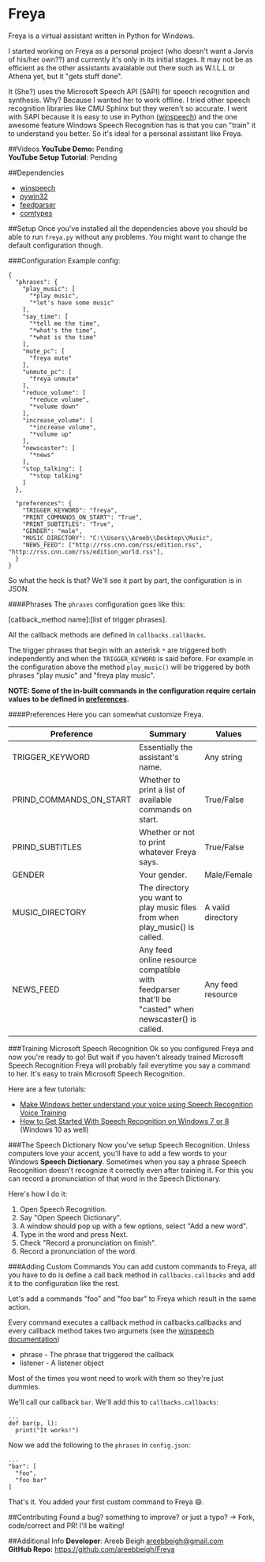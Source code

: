 # Freya
Freya is a virtual assistant written in Python for Windows. 

I started working on Freya as a personal project (who doesn't want a Jarvis of his/her own??) and currently it's only in its initial stages. It may not be as efficient as the other assistants avaialable out there such as W.I.L.L or Athena yet, but it "gets stuff done".

It (She?) uses the Microsoft Speech API (SAPI) for speech recognition and synthesis. Why? Because I wanted her to work offline. 
I tried other speech recognition libraries like CMU Sphinx but they weren't so accurate. I went with SAPI because it is easy to use in Python (<a href="https://github.com/areebbeigh/winspeech">winspeech</a>) and the one awesome feature Windows Speech Recognition has is that you can "train" it to understand you better. So it's ideal for a personal assistant like Freya.

##Videos
**YouTube Demo:** Pending <br>
**YouTube Setup Tutorial**: Pending

##Dependencies
<ul>
<li><a href="https://pypi.python.org/pypi/winspeech">winspeech</a></li>
<li><a href="https://sourceforge.net/projects/pywin32/files/pywin32/">pywin32</a></li>
<li><a href="https://pypi.python.org/pypi/feedparser/5.2.1">feedparser</a></li>
<li><a href="http://pypi.python.org/pypi/comtypes">comtypes</a></li>
</ul>

##Setup
Once you've installed all the dependencies above you should be able to run `freya.py` without any problems. You might want to change the
default configuration though.

###Configuration
Example config:
```
{
  "phrases": {
    "play_music": [
      "*play music",
      "*let's have some music"
    ],
    "say_time": [
      "*tell me the time",
      "*what's the time",
      "*what is the time"
    ],
    "mute_pc": [
      "freya mute"
    ],
    "unmute_pc": [
      "freya unmute"
    ],
    "reduce_volume": [
      "*reduce volume",
      "*volume down"
    ],
    "increase_volume": [
      "*increase volume",
      "*volume up"
    ],
    "newscaster": [
      "*news"
    ],
    "stop_talking": [
      "*stop talking"
    ]
  },

  "preferences": {
    "TRIGGER_KEYWORD": "freya",
    "PRINT_COMMANDS_ON_START": "True",
    "PRINT_SUBTITLES": "True",
    "GENDER": "male",
    "MUSIC_DIRECTORY": "C:\\Users\\Areeb\\Desktop\\Music",
    "NEWS_FEED": ["http://rss.cnn.com/rss/edition.rss", "http://rss.cnn.com/rss/edition_world.rss"],
  }
}
```

So what the heck is that? We'll see it part by part, the configuration is in JSON. 

####Phrases
The `phrases` configuration goes like this:

[callback_method name]:[list of trigger phrases]. 

All the callback methods are defined in `callbacks.callbacks`.

The trigger phrases that begin with an asterisk `*` are triggered both independently and when the `TRIGGER_KEYWORD` is said before. For example in the configuration above the method `play_music()` will be triggered by both phrases "play music" and "freya play music".

**NOTE: Some of the in-built commands in the configuration require certain values to be defined in <a href="#preferences">preferences</a>.**

####Preferences
Here you can somewhat customize Freya.

<table>
<thead><th>Preference</th><th>Summary</th><th>Values</th></thead>
<tr><td>TRIGGER_KEYWORD</td> <td>Essentially the assistant's name.</td> <td>Any string</td></tr>
<tr><td>PRIND_COMMANDS_ON_START</td> <td>Whether to print a list of available commands on start.</td> <td>True/False</td>
<tr><td>PRIND_SUBTITLES</td> <td>Whether or not to print whatever Freya says.</td> <td>True/False</td>
<tr><td>GENDER</td> <td>Your gender.</td> <td>Male/Female</td>
<tr><td>MUSIC_DIRECTORY</td> <td>The directory you want to play music files from when play_music() is called.</td> <td>A valid directory</td>
<tr><td>NEWS_FEED</td> <td>Any feed online resource compatible with feedparser that'll be "casted" when newscaster() is called.</td> <td>Any feed resource</td>
</table>

###Training Microsoft Speech Recognition
Ok so you configured Freya and now you're ready to go! But wait if you haven't already trained Microsoft Speech Recognition Freya will probably fail everytime you say a command to her. It's easy to train Microsoft Speech Recognition.

Here are a few tutorials:
<ul>
<li><a href="http://www.thewindowsclub.com/windows-speech-recognition-voice-training">Make Windows better understand your voice using Speech Recognition Voice Training</a></li>
<li><a href="http://www.howtogeek.com/177539/how-to-get-started-with-speech-recognition-on-windows-7-or-8/">How to Get Started With Speech Recognition on Windows 7 or 8</a> (Windows 10 as well)</li>
</ul>

###The Speech Dictionary
Now you've setup Speech Recognition. Unless computers love your accent, you'll have to add a few words to your Windows **Speech Dictionary**. Sometimes when you say a phrase Speech Recognition doesn't recognize it correctly even after training it. For this you can record a pronunciation of that word in the Speech Dictionary.

Here's how I do it:
<ol>
<li>Open Speech Recognition.</li>
<li>Say "Open Speech Dictionary".</li>
<li>A window should pop up with a few options, select "Add a new word".</li>
<li>Type in the word and press Next.</li>
<li>Check "Record a pronunciation on finish".</li>
<li>Record a pronunciation of the word.</li>
</ol>

###Adding Custom Commands
You can add custom commands to Freya, all you have to do is define a call back method in `callbacks.callbacks` and add it to the configuration like the rest.

Let's add a commands "foo" and "foo bar" to Freya which result in the same action.

Every command executes a callback method in callbacks.callbacks and every callback method takes two argumets (see the <a href="https://pythonhosted.org/winspeech/">winspeech documentation</a>)

<ul>
<li>phrase - The phrase that triggered the callback</li>
<li>listener - A listener object</li>
</ul>

Most of the times you wont need to work with them so they're just dummies.

We'll call our callback `bar`. We'll add this to `callbacks.callbacks`:

```
...
def bar(p, l):
  print("It works!")
```

Now we add the following to the `phrases` in `config.json`:

```
...
"bar": [
  "foo",
  "foo bar"
]
```

That's it. You added your first custom command to Freya :smile:.


##Contributing
Found a bug? something to improve? or just a typo? -> Fork, code/correct and PR! I'll be waiting!

##Additional Info
**Developer**: Areeb Beigh <areebbeigh@gmail.com> <br>
**GitHub Repo:** https://github.com/areebbeigh/Freya
